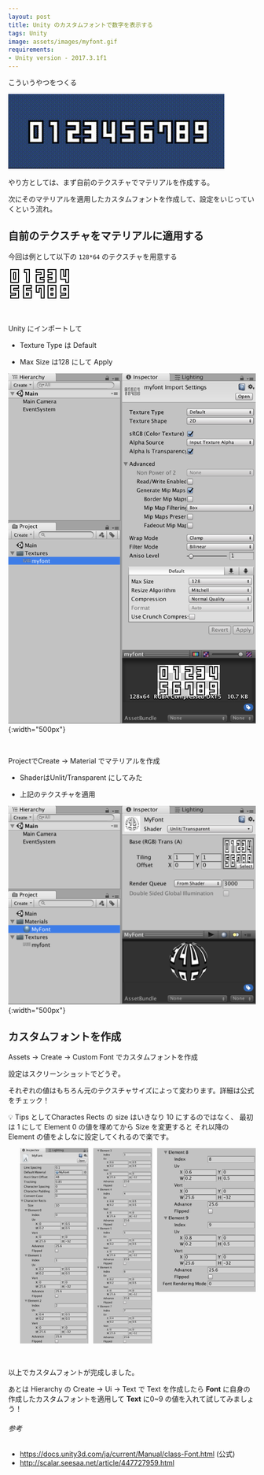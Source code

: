 ```yaml
---
layout: post
title: Unity のカスタムフォントで数字を表示する
tags: Unity
image: assets/images/myfont.gif
requirements:
- Unity version - 2017.3.1f1
---
```


こういうやつをつくる

![MyFont gif](/assets/images/myfont.gif "MyFont gif")

やり方としては、まず自前のテクスチャでマテリアルを作成する。

次にそのマテリアルを適用したカスタムフォントを作成して、設定をいじっていくという流れ。

## 自前のテクスチャをマテリアルに適用する

今回は例として以下の `128*64` のテクスチャを用意する

![MyFont](/assets/images/myfont.png "MyFont")

<br />

Unity にインポートして

- Texture Type は Default

- Max Size は128 にして Apply

![MyFont texture](/assets/images/myfont-texture.png "MyFont texture"){:width="500px"}


<br />

ProjectでCreate -> Material でマテリアルを作成

- ShaderはUnlit/Transparent にしてみた

- 上記のテクスチャを適用

![MyFont material](/assets/images/myfont-material.png "MyFont material"){:width="500px"}

## カスタムフォントを作成

Assets -> Create -> Custom Font でカスタムフォントを作成

設定はスクリーンショットでどうぞ。

それぞれの値はもちろん元のテクスチャサイズによって変わります。詳細は公式をチェック！

<div class="info">
💡 Tips としてCharactes Rects の size はいきなり 10 にするのではなく、
最初は 1 にして Element 0 の値を埋めてから Size を変更すると
それ以降の Element の値をよしなに設定してくれるので楽です。
</div>

<ul style="display: flex; justify-content: flex-start; list-style-type: none; margin-left: 0px;">
<li>
<img src="/assets/images/myfont-inspector-1.png" alt="MyFont inspector 1" title="MyFont inspector 1">
</li>
<li style="padding-left: 10px;">
<img src="/assets/images/myfont-inspector-2.png" alt="MyFont inspector 2" title="MyFont inspector 2">
</li>
<li style="padding-left: 10px;">
<img src="/assets/images/myfont-inspector-3.png" alt="MyFont inspector 3" title="MyFont inspector 3">
</li>
</ul>

<br />

以上でカスタムフォントが完成しました。

あとは Hierarchy の Create -> Ui -> Text で Text を作成したら **Font** に自身の作成したカスタムフォントを適用して **Text** に0~9 の値を入れて試してみましょう！


###### 参考

- <https://docs.unity3d.com/ja/current/Manual/class-Font.html> (公式)
- <http://scalar.seesaa.net/article/447727959.html>
